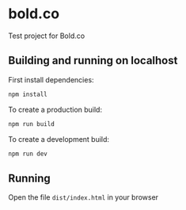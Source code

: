 # bold.co

Test project for Bold.co
## Building and running on localhost

First install dependencies:

```sh
npm install
```

To create a production build:

```sh
npm run build
```

To create a development build:

```sh
npm run dev
```

## Running

Open the file `dist/index.html` in your browser